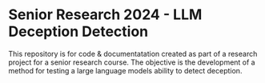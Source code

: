 # Senior Research 2024 - LLM Deception Detection
 This repository is for code & documentatation created as part of a research project for a senior research course. 
 The objective is the development of a method for testing a large language models ability to detect deception.
